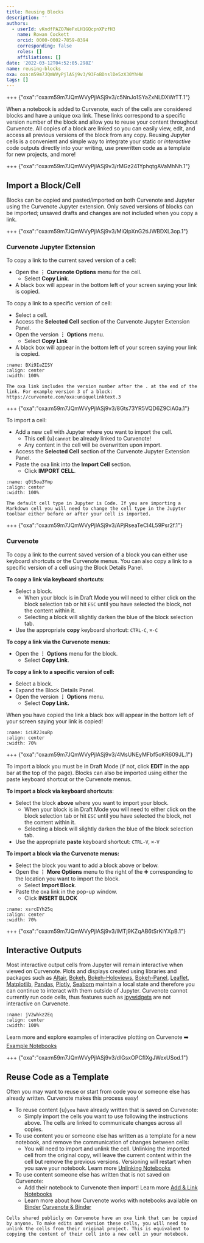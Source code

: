 ```yaml
---
title: Reusing Blocks
description: ''
authors:
  - userId: vKndfPAZO7WeFxLH1GQcpnXPzfH3
    name: Rowan Cockett
    orcid: 0000-0002-7859-8394
    corresponding: false
    roles: []
    affiliations: []
date: '2022-03-12T04:52:05.298Z'
name: reusing-blocks
oxa: oxa:m59m7JQmWVyPjlASj9v3/93FoBDnslDe5zX30YhHW
tags: []
---
```


+++ {"oxa":"oxa:m59m7JQmWVyPjlASj9v3/c5NnJo1SYaZxNLDXWrTT.1"}

When a notebook is added to Curvenote, each of the cells are considered blocks and have a unique oxa link. These links correspond to a specific version number of the block and allow you to reuse your content throughout Curvenote. All copies of a block are linked so you can easily view, edit, and access all previous versions of the block from any copy. Reusing Jupyter cells is a convenient and simple way to integrate your static or *interactive* code outputs directly into your writing, use prewritten code as a template for new projects, and more!

+++ {"oxa":"oxa:m59m7JQmWVyPjlASj9v3/rMGz241YphqtgAVaMhNh.1"}

## Import a Block/Cell

Blocks can be copied and pasted/imported on both Curvenote and Jupyter using the Curvenote Jupyter extension. Only saved versions of blocks can be imported; unsaved drafts and changes are not included when you copy a link.

+++ {"oxa":"oxa:m59m7JQmWVyPjlASj9v3/MiQlpXnG2tiJWBDXL3op.1"}

### Curvenote Jupyter Extension

To copy a link to the current saved version of a cell:

- Open the $\mathbf{\vdots}$ **Curvenote Options** menu for the cell.
  - Select **Copy Link**.
- A black box will appear in the bottom left of your screen saying your link is copied.

To copy a link to a specific version of cell:

- Select a cell.
- Access the **Selected Cell** section of the Curvenote Jupyter Extension Panel.
- Open the version $\mathbf{\vdots}$ **Options** menu.
  - Select **Copy Link**
- A black box will appear in the bottom left of your screen saying your link is copied.

```{figure} images/m59m7JQmWVyPjlASj9v3-W0szLYQs387X1G7UfN0I-v1.gif
:name: BXi9IaZISY
:align: center
:width: 100%
```

````{warning}
The oxa link includes the version number after the . at the end of the link. For example version 3 of a block: https://curvenote.com/oxa:uniquelinktext.3

````

+++ {"oxa":"oxa:m59m7JQmWVyPjlASj9v3/8Gts73YR5VQD6Z9CiA0a.1"}

To import a cell:

- Add a new cell with Jupyter where you want to import the cell.
  - This cell {u}`cannot` be already linked to Curvenote!
  - Any content in the cell will be overwritten upon import.
- Access the **Selected Cell** section of the Curvenote Jupyter Extension Panel.
- Paste the oxa link into the **Import Cell** section.
  - Click **IMPORT CELL**.

```{figure} images/m59m7JQmWVyPjlASj9v3-ABUc36s5ptfrB6EaWf9r-v1.gif
:name: q0t5oa3Ymp
:align: center
:width: 100%
```

````{warning}
The default cell type in Jupyter is Code. If you are importing a Markdown cell you will need to change the cell type in the Jupyter toolbar either before or after your cell is imported.

````

+++ {"oxa":"oxa:m59m7JQmWVyPjlASj9v3/APjRseaTeCI4L59Psr2f.1"}

### Curvenote

To copy a link to the current saved version of a block you can either use keyboard shortcuts or the Curvenote menus. You can also copy a link to a specific version of a cell using the Block Details Panel.

**To copy a link via keyboard shortcuts**\:

- Select a block.
  - When your block is in Draft Mode you will need to either click on the block selection tab or hit `ESC` until you have selected the block, not the content within it.
  - Selecting a block will slightly darken the blue of the block selection tab.
- Use the appropriate **copy** keyboard shortcut: `CTRL-C`, `⌘-C`

**To copy a link via the Curvenote menus:**

- Open the $\mathbf{\vdots}$ **Options** menu for the block.
  - Select **Copy Link**.

**To copy a link to a specific version of cell:**

- Select a block.
- Expand the Block Details Panel.
- Open the version $\mathbf{\vdots}$ **Options** menu.
  - Select **Copy Link.**

When you have copied the link a black box will appear in the bottom left of your screen saying your link is copied!

```{figure} images/m59m7JQmWVyPjlASj9v3-t9dXtlwVXKLTa2veZl9I-v1.gif
:name: icLR2JsuRp
:align: center
:width: 70%
```

+++ {"oxa":"oxa:m59m7JQmWVyPjlASj9v3/4MsUNEyMFbf5oKR609JL.1"}

To import a block you must be in Draft Mode (if not, click **EDIT** in the app bar at the top of the page). Blocks can also be imported using either the paste keyboard shortcut or the Curvenote menus.

**To import a block via keyboard shortcuts**\:

- Select the block **above** where you want to import your block.
  - When your block is in Draft Mode you will need to either click on the block selection tab or hit `ESC` until you have selected the block, not the content within it.
  - Selecting a block will slightly darken the blue of the block selection tab.
- Use the appropriate **paste** keyboard shortcut: `CTRL-V`, `⌘-V`

**To import a block via the Curvenote menus:**

- Select the block you want to add a block above or below.
- Open the $\mathbf{\vdots}$ **More Options** menu to the right of the ➕ corresponding to the location you want to import the block.
  - Select **Import Block**.
- Paste the oxa link in the pop-up window.
  - Click **INSERT BLOCK**

```{figure} images/m59m7JQmWVyPjlASj9v3-7CcYz8tQ6zEhRb67dUEw-v1.gif
:name: xsrcEYh25q
:align: center
:width: 70%
```

+++ {"oxa":"oxa:m59m7JQmWVyPjlASj9v3/lMTj9KZqAB6tSrKlYXpB.1"}

## Interactive Outputs

Most interactive output cells from Jupyter will remain interactive when viewed on Curvenote. Plots and displays created using libraries and packages such as [Altair](https://altair-viz.github.io/), [Bokeh](https://bokeh.org/), [Bokeh-Holoviews](https://holoviews.org/index.html), [Bokeh-Panel](https://panel.holoviz.org/index.html), [Leaflet](https://leafletjs.com/), [Matplotlib](https://matplotlib.org/stable/index.html), [Pandas](https://pandas.pydata.org/pandas-docs/stable/index.html#), [Plotly](https://plotly.com/python/), [Seaborn](http://seaborn.pydata.org/index.html) maintain a local state and therefore you can continue to interact with them outside of Jupyter. Curvenote cannot currently run code cells, thus features such as [ipywidgets](https://ipywidgets.readthedocs.io/en/latest/) are not interactive on Curvenote.

```{figure} images/m59m7JQmWVyPjlASj9v3-xuXH7Ccnnc6LC0afMtPn-v1.gif
:name: jV2whkz2Eq
:align: center
:width: 100%
```

Learn more and explore examples of interactive plotting on Curvenote ➡️ [Example Notebooks](https://curvenote.com/@curvenote/example-notebooks)

+++ {"oxa":"oxa:m59m7JQmWVyPjlASj9v3/dlGsxOPCflXgJWexUSod.1"}

## Reuse Code as a Template

Often you may want to reuse or start from code you or someone else has already written. Curvenote makes this process easy!

- To reuse content {u}`you` have already written that is saved on Curvenote:
  - Simply import the cells you want to use following the instructions above. The cells are linked to communicate changes across all copies.
- To use content you or someone else has written as a template for a new notebook, and remove the communication of changes between cells:
  - You will need to import and unlink the cell. Unlinking the imported cell from the original copy, will leave the current content within the cell but remove the previous versions. Versioning will restart when you save your notebook. Learn more [Unlinking Notebooks](oxa:m59m7JQmWVyPjlASj9v3/NdljohZBrFlaf0p1xeAs "Unlinking Notebooks")
- To use content someone else has written that is not saved on Curvenote:
  - Add their notebook to Curvenote then import! Learn more [Add & Link Notebooks](oxa:m59m7JQmWVyPjlASj9v3/SiW5BdJkvLNs1kVQxnx0 "Add & Link Notebooks")
  - Learn more about how Curvenote works with notebooks available on [Binder](https://mybinder.org/) [Curvenote & Binder](oxa:m59m7JQmWVyPjlASj9v3/zb0bOrpIpkWMjuF3oAOK "Curvenote & Binder")

````{warning}
Cells shared publicly on Curvenote have an oxa link that can be copied by anyone. To make edits and version these cells, you will need to unlink the cells from their original project. This is equivalent to copying the content of their cell into a new cell in your notebook.

````

